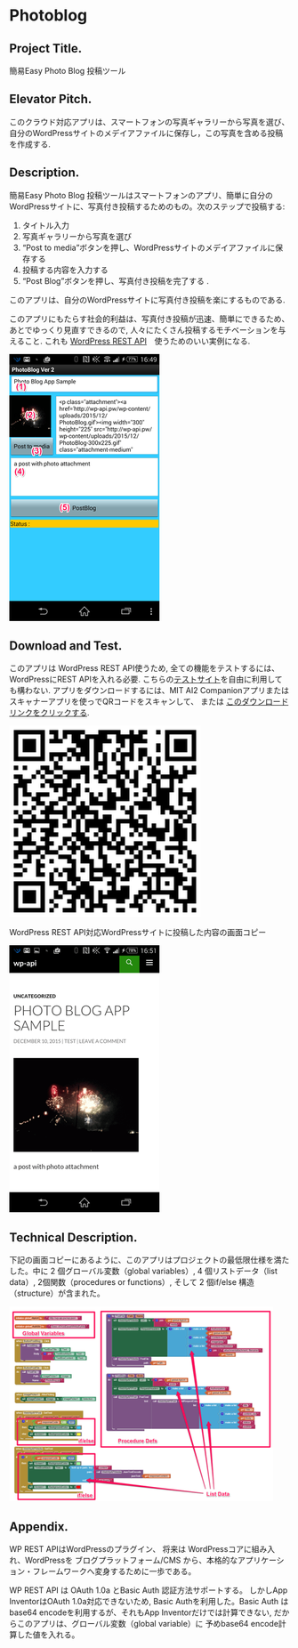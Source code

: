# Photoblog

## Project Title.
簡易Easy Photo Blog 投稿ツール

## Elevator Pitch.
このクラウド対応アプリは、スマートフォンの写真ギャラリーから写真を選び、自分のWordPressサイトのメデイアファイルに保存し，この写真を含める投稿を作成する.

## Description.
簡易Easy Photo Blog 投稿ツールはスマートフォンのアプリ、簡単に自分のWordPressサイトに、写真付き投稿するためのもの。次のステップで投稿する:

1. タイトル入力
1. 写真ギャラリーから写真を選び
1. “Post to media”ボタンを押し、WordPressサイトのメデイアファイルに保存する
1. 投稿する内容を入力する
1. “Post Blog”ボタンを押し、写真付き投稿を完了する .

このアプリは、自分のWordPressサイトに写真付き投稿を楽にするものである.

このアプリにもたらす社会的利益は、写真付き投稿が迅速、簡単にできるため、あとでゆっくり見直すできるので, 人々にたくさん投稿するモチベーションを与えること. これも [WordPress REST API](http://wp-api.org/)　使うためのいい実例になる.

![](./appview.png)

## Download and Test.
このアプリは WordPress REST API使うため, 全ての機能をテストするには、WordPressにREST APIを入れる必要. こちらの[テストサイト](http://wp-api.pw/)を自由に利用しても構わない. アプリをダウンロードするには、MIT AI2 Companionアプリまたはスキャナーアプリを使っでQRコードをスキャンして、 または [このダウンロードリンクをクリックする](https://sites.google.com/site/chen420/my-apk/PhotoBlog%20%281%29.apk?attredirects=0&d=1).

![](./apkdownload-1.png)

WordPress REST API対応WordPressサイトに投稿した内容の画面コピー

![](./appwebview.png)

## Technical Description.
下記の画面コピーにあるように、このアプリはプロジェクトの最低限仕様を満たした。中に 2 個グローバル変数（global variables）, 4 個リストデータ（list data）, 2個関数（procedures or functions）, そして 2 個if/else 構造（structure）が含まれた。

![](./blocksview.png)

## Appendix.

WP REST APIはWordPressのプラグイン、 将来は WordPressコアに組み入れ、WordPressを ブログプラットフォーム/CMS から、本格的なアプリケーション・フレームワークへ変身するために一歩である。

WP REST API は OAuth 1.0a とBasic Auth 認証方法サポートする。 しかしApp InventorはOAuth 1.0a対応できないため, Basic Authを利用した。Basic Auth はbase64 encodeを利用するが、それもApp Inventorだけでは計算できない, だからこのアプリは、グローバル変数（global variable）に 予めbase64 encode計算した値を入れる。
